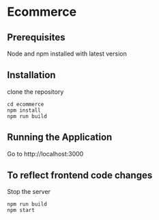 # Ecommerce

## Prerequisites

Node and npm installed with latest version


## Installation

clone the repository

```
cd ecommerce
npm install
npm run build
```


## Running the Application

Go to http://localhost:3000


## To reflect frontend code changes
Stop the server
```
npm run build
npm start
```

